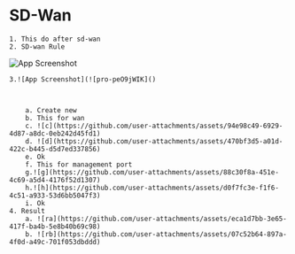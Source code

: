 # SD-Wan
	1. This do after sd-wan
	2. SD-wan Rule
![App Screenshot](![pro-peO9jWIK](https://github.com/user-attachments/assets/502efb11-79d1-4313-960a-35345dc1a59c)
)

	3.![App Screenshot](![pro-peO9jWIK]()



		a. Create new 
		b. This for wan
		c. ![c](https://github.com/user-attachments/assets/94e98c49-6929-4d87-a8dc-0eb242d45fd1)		
		d. ![d](https://github.com/user-attachments/assets/470bf3d5-a01d-422c-b445-d5d7ed337856)
		e. Ok
		f. This for management port 
		g.![g](https://github.com/user-attachments/assets/88c30f8a-451e-4c69-a5d4-4176f52d1307)		
		h.![h](https://github.com/user-attachments/assets/d0f7fc3e-f1f6-4c51-a933-53d6bb5047f3)
		i. Ok
	4. Result  
		a. ![ra](https://github.com/user-attachments/assets/eca1d7bb-3e65-417f-ba4b-5e8b40b69c98)	
		b. ![rb](https://github.com/user-attachments/assets/07c52b64-897a-4f0d-a49c-701f053dbddd)

